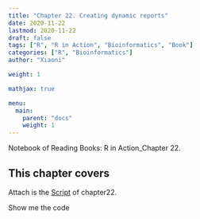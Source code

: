 ```yaml
---
title: "Chapter 22. Creating dynamic reports"
date: 2020-11-22
lastmod: 2020-11-22
draft: false
tags: ["R", "R in Action", "Bioinformatics", "Book"]
categories: ["R", "Bioinformatics"]
author: "Xiaoni"

weight: 1

mathjax: true

menu:
  main:
    parent: "docs"
    weight: 1
---
```


Notebook of Reading Books: R in Action_Chapter 22.

<!--more-->

## This chapter covers

Attach is the [Script](chapter22.R) of chapter22.

Show me the code <i class="far fa-hand-pointer"></i>

```r

```

